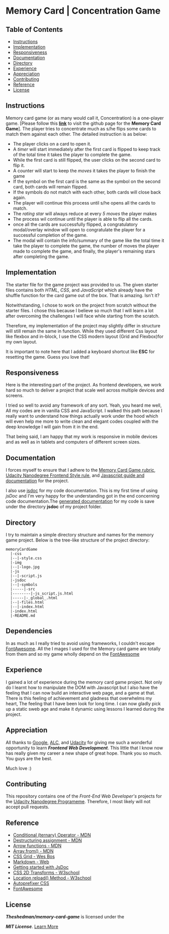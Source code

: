 # Memory Card | Concentration Game
## Table of Contents

* [Instructions](#instructions)
* [Implementation](#implementation)
* [Responsiveness](#responsiveness)
* [Documentation](#documentation)
* [Directory](#directory)
* [Experience](#experience)
* [Appreciation](#appreciation)
* [Contributing](#contributing)
* [Reference](#reference)
* [License](#license)

## Instructions
Memory card game  (or as many would call it, Concentration) is a one-player game. [Please follow this **[link](https://theshedman.github.io/)** to visit the github page for the **Memory Card Game**]. The player tries to concentrate much as s/he flips some cards to match them against each other. The detailed instruction is as below:

* The player clicks on a card to open it.
* A *timer* will start immediately after the first card is flipped to keep track of the total time it takes the player to complete the game.
* While the first card is still flipped, the user clicks on the second card to flip it.
* A counter will start to keep the *moves* it takes the player to finish the game
* If the symbol on the first card is the same as the symbol on the second card, both cards will remain flipped.
* If the symbols do not match with each other, both cards will close back again.
* The player will continue this process until s/he opens all the cards to match.
* The *rating star* will always reduce at every *5 moves* the player makes
* The process wil continue until the player is able to flip all the cards.
* once all the cards are successfully flipped, a congratulatory modal/overlay window will open to congratulate the player for a successful completion of the game.
* The modal will contain the info/summary of the game like the total time it take the player to complete the game, the number of moves the player made  to complete the game, and finally, the player's remaining stars after completing the game.

## Implementation
The starter file for the game project was provided to us. The given starter files contains both *HTML*, *CSS*, and *JavaScript* which already have the shuffle function for the card game out of the box. That is amazing. Isn't it?

Notwithstanding, I chose to work on the project from scratch without the starter files. I chose this because I believe so much that I will learn a lot after overcoming the challenges I will face while starting from the scratch.

Therefore, my implementation of the project may slightly differ in structure will still remain the same in function. While they used different Css layout like flexbox and in-block, I use the CSS modern layout (Grid and Flexbox)for my own layout.

It is important to note here that I added a keyboard shortcut like **ESC** for resetting the game. Guess you love that!

## Responsiveness
Here is the interesting part of the project. As frontend developers, we work hard so much to deliver a project that scale well across multiple devices and screens.

I tried so well to avoid any framework of any sort. Yeah, you heard me well, All my codes are in vanilla CSS and JavaScript. I walked this path because I really want to understand how things actually work under the hood which will even help me more to write clean and elegant codes coupled with the deep knowledge I will gain from it in the end.

That being said, I am happy that my work is responsive in mobile devices and as well as in tablets and computers of different screen sizes.

## Documentation
I forces myself to ensure that I adhere to the [Memory Card Game rubric](https://review.udacity.com/#!/rubrics/591/view), [Udacity Nanodegree Frontend Style rule](http://udacity.github.io/frontend-nanodegree-styleguide/index.html), and [Javascript guide and documentation](http://udacity.github.io/frontend-nanodegree-styleguide/javascript.html) for the project.

I also use [jsdoc](http://usejsdoc.org/about-getting-started.html) for my code documentation. This is my first time of using *jsDoc* and I'm very happy for the understanding got in the end concerning code documentation.The [generated documentation](jsdoc/index.html) for my code is save under the directory **jsdoc** of my project folder.

## Directory
I try to maintain a simple directory structure and names for the memory game project. Below is the tree-like structure of the project directory:
```
memoryCardGame
  |-css
  |--|-style.css
  |-img
  |--|-logo.jpg
  |-js
  |--|-script.js
  |-jsdoc
  |--|-symbols
  |-----|-src
  |--------|-js_script.js.html
  |-----|-_global_.html
  |--|-files.html
  |--|-index.html
  |-index.html
  |-README.md
  ```

## Dependencies
In as much as I really tried to avoid using frameworks, I couldn't escape [FontAwesome](https://fontawesome.com/). All the I mages I used for the Memory card game are totally from them and so my game wholly depend on the [FontAwesome](https://fontawesome.com/)

## Experience
I gained a lot of experience during the memory card game project. Not only do I learnt how to manipulate the DOM with Javascript but I also have the feeling that I can now build an interactive web page, and a game at that. There is this feeling of achievement and gladness that overwhelms my heart, The feeling that I have been look for long time. I can now gladly pick up a static sweb age and make it dynamic using lessons I learned during the project.

## Appreciation
All thanks to [Google](www.google.com), [ALC](https://andela.com), and [Udacity](www.udacity.com) for giving me such a wonderful opportunity to learn _**Frontend Web Development**_. This little that I know now has really given my career a new shape of great hope. Thank you so much. You guys are the best.

Much love :)

## Contributing
This repository contains one of the *Front-End Web Developer's* projects for the [Udacity Nanodegree Programeme](https://www.udacity.com/course/front-end-web-developer-nanodegree--nd001). Therefore, I most likely will not accept pull requests.

## Reference
* [Conditional (ternary) Operator - MDN](https://developer.mozilla.org/en-US/docs/Web/JavaScript/Reference/Operators/Conditional_Operator)
* [Destructuring assignment - MDN](https://developer.mozilla.org/en-US/docs/Web/JavaScript/Reference/Operators/Destructuring_assignment)
* [Arrow functions - MDN](https://developer.mozilla.org/en-US/docs/Web/JavaScript/Reference/Functions/Arrow_functions)
* [Array.from() - MDN](https://developer.mozilla.org/en-US/docs/Web/JavaScript/Reference/Global_Objects/Array/from)
* [CSS Grid - Wes Bos](https://cssgrid.io/)
* [Markdown - Web](https://masteringmarkdown.com/)
* [Getting started with JsDoc](http://usejsdoc.org/about-getting-started.html)
* [CSS 2D Transforms - W3school](https://www.w3schools.com/css/css3_2dtransforms.asp)
* [Location reload() Method - W3school](https://www.w3schools.com/jsref/met_loc_reload.asp)
* [Autoprefixer CSS](http://autoprefixer.github.io)
* [FontAwesome](https://fontawesome.com/)

## License
**_Theshedman/memory-card-game_**  is licensed under the

**_MIT License_**. [Learn More](LICENSE)